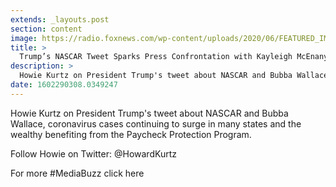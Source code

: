 ```yaml
--- 
extends: _layouts.post 
section: content 
image: https://radio.foxnews.com/wp-content/uploads/2020/06/FEATURED_IMAGE_Media_Buzz_Meter.png 
title: > 
  Trump’s NASCAR Tweet Sparks Press Confrontation with Kayleigh McEnany 
description: > 
  Howie Kurtz on President Trump's tweet about NASCAR and Bubba Wallace, coronavirus cases continuing to surge in many states and the wealthy benefiting from the Paycheck Protection Program.Follow Howie on Twitter: @HowardKurtzFor more #MediaBuzz click here 
date: 1602290308.0349247 
--- 
```

Howie Kurtz on President Trump's tweet about NASCAR and Bubba Wallace, coronavirus cases continuing to surge in many states and the wealthy benefiting from the Paycheck Protection Program.

Follow Howie on Twitter: @HowardKurtz

For more #MediaBuzz click here